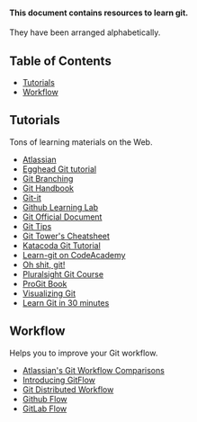 #### This document contains resources to learn git.

They have been arranged alphabetically.

## Table of Contents
- [Tutorials](#tutorial)
- [Workflow](#workflow)

## Tutorials

Tons of learning materials on the Web.

- [Atlassian](https://confluence.atlassian.com/get-started-with-sourcetree/work-using-git-847359053.html)
- [Egghead Git tutorial](https://egghead.io/browse/tools/git)
- [Git Branching](https://learngitbranching.js.org/)
- [Git Handbook](https://guides.github.com/introduction/git-handbook/)
- [Git-it](https://github.com/jlord/git-it-electron#what-to-install)
- [Github Learning Lab](https://lab.github.com/)
- [Git Official Document](https://git-scm.com/docs/user-manual.html)
- [Git Tips](https://github.com/git-tips/tips)
- [Git Tower's Cheatsheet](https://www.git-tower.com/blog/git-cheat-sheet)
- [Katacoda Git Tutorial](https://www.katacoda.com/courses/git)
- [Learn-git on CodeAcademy](https://www.codecademy.com/learn/learn-git)
- [Oh shit, git!](https://ohshitgit.com/)
- [Pluralsight Git Course](https://www.pluralsight.com/courses/code-school-git-real?gclid=EAIaIQobChMIlIu99OTn3QIVWgwrCh3SuAJKEAAYASAAEgI6JvD_BwE&aid=7010a000002BWq6AAG&promo=&oid=&utm_source=non_branded&utm_medium=digital_paid_search_google&utm_campaign=IN_Dynamic&utm_content=&s_kwcid=AL!5668!3!277681681323!b!!g!!&ef_id=WyW-tQAABZggfylD:20181002124627:s)
- [ProGit Book](https://git-scm.com/book/en/v2)
- [Visualizing Git](http://git-school.github.io/visualizing-git/)
- [Learn Git in 30 minutes](https://tutorialzine.com/2016/06/learn-git-in-30-minutes)

## Workflow

Helps you to improve your Git workflow.

- [Atlassian's Git Workflow Comparisons](https://www.atlassian.com/git/tutorials/comparing-workflows)
- [Introducing GitFlow](https://datasift.github.io/gitflow/IntroducingGitFlow.html)
- [Git Distributed Workflow](https://git-scm.com/book/it/v2/Distributed-Git-Distributed-Workflows)
- [Github Flow](http://scottchacon.com/2011/08/31/github-flow.html)
- [GitLab Flow](https://about.gitlab.com/2014/09/29/gitlab-flow/)
